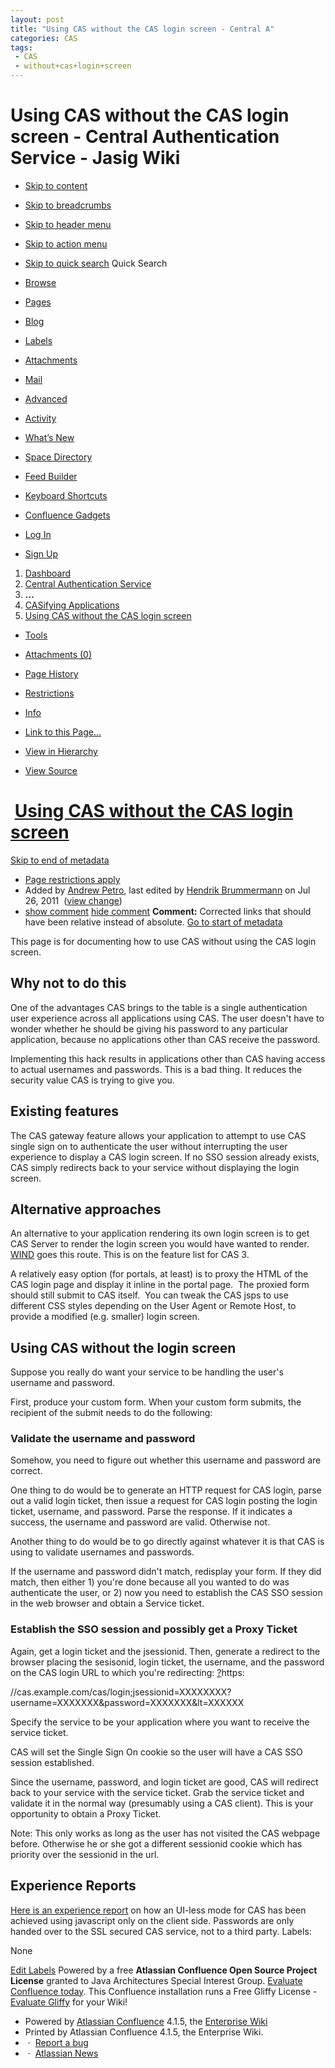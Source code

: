 ```yaml
---
layout: post
title: "Using CAS without the CAS login screen - Central A"
categories: CAS
tags: 
 - CAS
 - without+cas+login+screen
--- 
```


# Using CAS without the CAS login screen - Central Authentication Service - Jasig Wiki

* [Skip to content](https://wiki.jasig.org/display/CAS/Using+CAS+without+the+CAS+login+screen#title-heading)
* [Skip to breadcrumbs](https://wiki.jasig.org/display/CAS/Using+CAS+without+the+CAS+login+screen#breadcrumbs)
* [Skip to header menu](https://wiki.jasig.org/display/CAS/Using+CAS+without+the+CAS+login+screen#header-menu-bar)
* [Skip to action menu](https://wiki.jasig.org/display/CAS/Using+CAS+without+the+CAS+login+screen#navigation)
* [Skip to quick search](https://wiki.jasig.org/display/CAS/Using+CAS+without+the+CAS+login+screen#quick-search-query)
Quick Search

* [Browse](https://wiki.jasig.org/display/CAS/Using+CAS+without+the+CAS+login+screen#)

* [Pages](https://wiki.jasig.org/pages/listpages.action?key=CAS "Browse pages in the Central Authentication Service space ( Type 'g' then 's' )")
* [Blog](https://wiki.jasig.org/pages/viewrecentblogposts.action?key=CAS "Browse blogs in the Central Authentication Service space")
* [Labels](https://wiki.jasig.org/labels/listlabels-heatmap.action?key=CAS "Browse labels in the Central Authentication Service space")
* [Attachments](https://wiki.jasig.org/spaces/listattachmentsforspace.action?key=CAS "Browse attachments in the Central Authentication Service space")
* [Mail](https://wiki.jasig.org/mail/archive/viewmailarchive.action?key=CAS "Browse mail in the Central Authentication Service space")
* [Advanced](https://wiki.jasig.org/spaces/viewspacesummary.action?key=CAS "Browse additional space functions in the Central Authentication Service space")
* [Activity](https://wiki.jasig.org/spaces/usage/report.action?key=CAS)

* [What’s New](http://docs.atlassian.com/confluence/docs-41/whatsnew/iframe)
* [Space Directory](https://wiki.jasig.org/spacedirectory/view.action "Browse the Confluence space directory")
* [Feed Builder](https://wiki.jasig.org/dashboard/configurerssfeed.action "Create your custom RSS feed.")
* [Keyboard Shortcuts](https://wiki.jasig.org/display/CAS/Using+CAS+without+the+CAS+login+screen# "View available keyboard shortcuts ( Type '?' )")
* [Confluence Gadgets](https://wiki.jasig.org/display/CAS/Using+CAS+without+the+CAS+login+screen# "Browse gadgets provided by Confluence")
* [Log In](https://wiki.jasig.org/login.action?os_destination=%2Fdisplay%2FCAS%2FUsing%2BCAS%2Bwithout%2Bthe%2BCAS%2Blogin%2Bscreen)
* [Sign Up](https://wiki.jasig.org/signup.action)

1. [Dashboard](https://wiki.jasig.org/dashboard.action "Go to Dashboard ( Type 'g' then 'd' )")
1. [Central Authentication Service](https://wiki.jasig.org/display/CAS)
1. **…**
1. [CASifying Applications](https://wiki.jasig.org/display/CAS/CASifying+Applications)
1. [Using CAS without the CAS login screen]()

* [Tools](https://wiki.jasig.org/display/CAS/Using+CAS+without+the+CAS+login+screen#)

* [Attachments (0)](https://wiki.jasig.org/pages/viewpageattachments.action?pageId=5225 "View Attachments ( Type 't' )")
* [Page History](https://wiki.jasig.org/pages/viewpreviousversions.action?pageId=5225)
* [Restrictions](https://wiki.jasig.org/pages/viewinfo.action?pageId=5225 "Edit restrictions")

* [Info](https://wiki.jasig.org/pages/viewinfo.action?pageId=5225)
* [Link to this Page…](https://wiki.jasig.org/pages/viewinfo.action?pageId=5225 "Link to this Page ( Type 'k' )")
* [View in Hierarchy](https://wiki.jasig.org/pages/listpages-dirview.action?key=CAS&openId=5225#selectedPageInHierarchy)
* [View Source](https://wiki.jasig.org/plugins/viewsource/viewpagesrc.action?pageId=5225)

# [![]()](https://wiki.jasig.org/display/CAS)  [Using CAS without the CAS login screen]()

[Skip to end of metadata](https://wiki.jasig.org/display/CAS/Using+CAS+without+the+CAS+login+screen#page-metadata-end)

* [Page restrictions apply](https://wiki.jasig.org/display/CAS/Using+CAS+without+the+CAS+login+screen# "Page restrictions apply. Click the lock icon to view or edit the restriction.")
* Added by [Andrew Petro](https://wiki.jasig.org/display/~awp9), last edited by [Hendrik Brummermann](https://wiki.jasig.org/display/~brummermann) on Jul 26, 2011  ([view change](https://wiki.jasig.org/pages/diffpages.action?pageId=5225&originalId=52495191))
* [show comment](https://wiki.jasig.org/display/CAS/Using+CAS+without+the+CAS+login+screen#) [hide comment](https://wiki.jasig.org/display/CAS/Using+CAS+without+the+CAS+login+screen#)
**Comment:** Corrected links that should have been relative instead of absolute.
[Go to start of metadata](https://wiki.jasig.org/display/CAS/Using+CAS+without+the+CAS+login+screen#page-metadata-start)

This page is for documenting how to use CAS without using the CAS login screen.

## Why not to do this

One of the advantages CAS brings to the table is a single authentication user experience across all applications using CAS. The user doesn't have to wonder whether he should be giving his password to any particular application, because no applications other than CAS receive the password.

Implementing this hack results in applications other than CAS having access to actual usernames and passwords. This is a bad thing. It reduces the security value CAS is trying to give you.

## Existing features

The CAS gateway feature allows your application to attempt to use CAS single sign on to authenticate the user without interrupting the user experience to display a CAS login screen. If no SSO session already exists, CAS simply redirects back to your service without displaying the login screen.

## Alternative approaches

An alternative to your application rendering its own login screen is to get CAS Server to render the login screen you would have wanted to render. [WIND](https://wiki.jasig.org/display/CAS/Columbia) goes this route. This is on the feature list for CAS 3.

A relatively easy option (for portals, at least) is to proxy the HTML of the CAS login page and display it inline in the portal page.  The proxied form should still submit to CAS itself.  You can tweak the CAS jsps to use different CSS styles depending on the User Agent or Remote Host, to provide a modified (e.g. smaller) login screen.

## Using CAS without the login screen

Suppose you really do want your service to be handling the user's username and password.

First, produce your custom form. When your custom form submits, the recipient of the submit needs to do the following:

### Validate the username and password

Somehow, you need to figure out whether this username and password are correct.

One thing to do would be to generate an HTTP request for CAS login, parse out a valid login ticket, then issue a request for CAS login posting the login ticket, username, and password. Parse the response. If it indicates a success, the username and password are valid. Otherwise not.

Another thing to do would be to go directly against whatever it is that CAS is using to validate usernames and passwords.

If the username and password didn't match, redisplay your form. If they did match, then either 1) you're done because all you wanted to do was authenticate the user, or 2) now you need to establish the CAS SSO session in the web browser and obtain a Service ticket.

### Establish the SSO session and possibly get a Proxy Ticket

Again, get a login ticket and the jsessionid. Then, generate a redirect to the browser placing the sesisonid, login ticket, the username, and the password on the CAS login URL to which you're redirecting:
[?](https://wiki.jasig.org/display/CAS/Using+CAS+without+the+CAS+login+screen#)https:

//cas.example.com/cas/login;jsessionid=XXXXXXXX?username=XXXXXXX&password=XXXXXXX&lt=XXXXXX

Specify the service to be your application where you want to receive the service ticket.

CAS will set the Single Sign On cookie so the user will have a CAS SSO session established.

Since the username, password, and login ticket are good, CAS will redirect back to your service with the service ticket. Grab the service ticket and validate it in the normal way (presumably using a CAS client). This is your opportunity to obtain a Proxy Ticket.

Note: This only works as long as the user has not visited the CAS webpage before. Otherwise he or she got a different sessionid cookie which has priority over the sessionid in the url.

## Experience Reports 

[Here is an experience report](https://wiki.jasig.org/display/CAS/Using+CAS+without+the+Login+Screen) on how an UI-less mode for CAS has been achieved using javascript only on the client side. Passwords are only handed over to the SSL secured CAS service, not to a third party.
Labels:

None

[Edit Labels](https://wiki.jasig.org/display/CAS/Using+CAS+without+the+CAS+login+screen# "Edit Labels ( Type 'l' )")
Powered by a free **Atlassian Confluence Open Source Project License** granted to Java Architectures Special Interest Group. [Evaluate Confluence today](http://www.atlassian.com/c/conf/11461).
This Confluence installation runs a Free Gliffy License - [Evaluate Gliffy](http://www.gliffy.com/products/confluence-plugin/) for your Wiki!

* Powered by [Atlassian Confluence](http://www.atlassian.com/software/confluence) 4.1.5, the [Enterprise Wiki](http://www.atlassian.com/software/confluence/tour/enterprise-wiki.jsp)
* Printed by Atlassian Confluence 4.1.5, the Enterprise Wiki.
*  ·  [Report a bug](http://jira.atlassian.com/secure/BrowseProject.jspa?id=10470)
*  ·  [Atlassian News](http://www.atlassian.com/about/connected.jsp?s_kwcid=Confluence-stayintouch)

[]()[]()[]()
